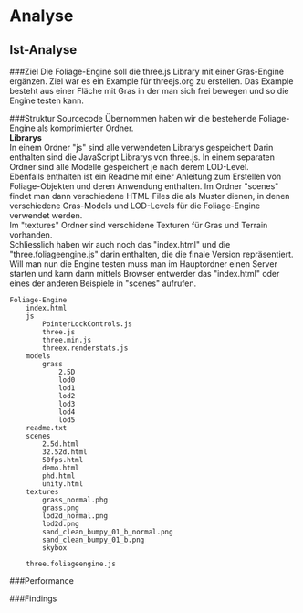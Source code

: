 
# Analyse

## Ist-Analyse 

###Ziel
Die Foliage-Engine soll die three.js Library mit einer Gras-Engine ergänzen. Ziel war es ein Example für threejs.org zu erstellen. Das Example besteht aus einer Fläche mit Gras in der man sich frei bewegen und so die Engine testen kann.

###Struktur Sourcecode
Übernommen haben wir die bestehende Foliage-Engine als komprimierter Ordner.  
**Librarys**  
In einem Ordner "js" sind alle verwendeten Librarys gespeichert
Darin enthalten sind die JavaScript Librarys von three.js.
In einem separaten Ordner sind alle Modelle gespeichert je nach derem LOD-Level.  
Ebenfalls enthalten ist ein Readme mit einer Anleitung zum Erstellen von Foliage-Objekten und deren Anwendung enthalten.
Im Ordner "scenes" findet man dann verschiedene HTML-Files die als Muster dienen, in denen verschiedene Gras-Models und LOD-Levels für die Foliage-Engine verwendet werden.  
Im "textures" Ordner sind verschidene Texturen für Gras und Terrain vorhanden.  
Schliesslich haben wir auch noch das "index.html" und die "three.foliageengine.js" darin enthalten, die die finale Version repräsentiert.  
Will man nun die Engine testen muss man im Hauptordner einen Server starten und kann dann mittels Browser entwerder das "index.html" oder eines der anderen Beispiele in "scenes" aufrufen.

	Foliage-Engine
		index.html
		js
			PointerLockControls.js
			three.js
			three.min.js
			threex.renderstats.js
		models
			grass
				2.5D
				lod0
				lod1
				lod2
				lod3
				lod4
				lod5
		readme.txt
		scenes
			2.5d.html
			32.52d.html
			50fps.html
			demo.html
			phd.html
			unity.html
		textures
			grass_normal.phg
			grass.png
			lod2d_normal.png
			lod2d.png
			sand_clean_bumpy_01_b_normal.png
			sand_clean_bumpy_01_b.png
			skybox
				
		three.foliageengine.js

###Performance

###Findings